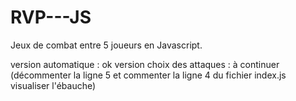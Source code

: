 # RVP---JS


Jeux de combat entre 5 joueurs en Javascript.

version automatique : ok
version choix des attaques : à continuer (décommenter la ligne 5 et commenter la ligne 4 du fichier index.js visualiser l'ébauche)
